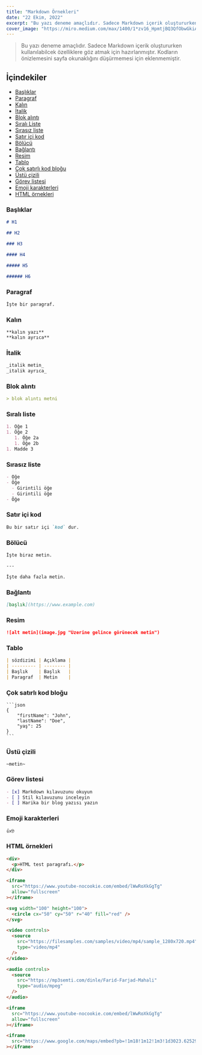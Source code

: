```yaml
---
title: "Markdown Örnekleri"
date: "22 Ekim, 2022"
excerpt: "Bu yazı deneme amaçlıdır. Sadece Markdown içerik oluştururken kullanılabilcek özelliklere göz atmak için hazırlanmıştır."
cover_image: "https://miro.medium.com/max/1400/1*zv16_HpmtjBQ3QfObwGkiA.jpeg"
---
```


> Bu yazı deneme amaçlıdır. Sadece Markdown içerik oluştururken kullanılabilcek özelliklere göz atmak için hazırlanmıştır. Kodların önizlemesini sayfa okunaklığını düşürmemesi için eklenmemiştir.

## İçindekiler

- [Başlıklar](#basliklar)
- [Paragraf](#paragraf)
- [Kalın](#kalin)
- [İtalik](#italik)
- [Blok alıntı](#blok-alinti)
- [Sıralı Liste](#sirali-liste)
- [Sırasız liste](#sirasiz-liste)
- [Satır içi kod](#satir-ici-kod)
- [Bölücü](#bölücü)
- [Bağlantı](#baglanti)
- [Resim](#resim)
- [Tablo](#tablo)
- [Çok satırlı kod bloğu](#cok-satirli-kod-blogu)
- [Üstü çizili](#ustu-cizgili)
- [Görev listesi](#gorev-listesi)
- [Emoji karakterleri](#emoji-karakterleri)
- [HTML örnekleri](#html-ornekleri)

### Başlıklar <a name="basliklar" />

```markdown
# H1

## H2

### H3

#### H4

##### H5

###### H6
```

### Paragraf

```markdown
İşte bir paragraf.
```

### Kalın <a name="kalin" />

```markdown
**kalın yazı**
**kalın ayrıca**
```

### İtalik

```markdown
_italik metin_
_italik ayrıca_
```

### Blok alıntı <a name="blok-alinti" />

```markdown
> blok alıntı metni
```

### Sıralı liste <a name="sirali-liste" />

```markdown
1. Öğe 1
1. Öğe 2
   1. Öğe 2a
   1. Öğe 2b
1. Madde 3
```

### Sırasız liste <a name="sirasiz-liste" />

```markdown
- Öğe
- Öğe
  - Girintili öğe
  - Girintili öğe
- Öğe
```

### Satır içi kod <a name="satir-ici-kod" />

```markdown
Bu bir satır içi `kod` dur.
```

### Bölücü

```markdown
İşte biraz metin.

---

İşte daha fazla metin.
```

### Bağlantı <a name="baglanti" />

```markdown
[başlık](https://www.example.com)
```

### Resim

```markdown
![alt metin](image.jpg "Üzerine gelince görünecek metin")
```

### Tablo

```markdown
| sözdizimi | Açıklama |
| --------- | -------- |
| Başlık    | Başlık   |
| Paragraf  | Metin    |
```

### Çok satırlı kod bloğu <a name="cok-satirli-kod-blogu" />

    ```json
    {
        "firstName": "John",
        "lastName": "Doe",
        "yaş": 25
    }
    ```

### Üstü çizili <a name="ustu-cizgili" />

```markdown
~metin~
```

### Görev listesi <a name="gorev-listesi" />

```markdown
- [x] Markdown kılavuzunu okuyun
- [ ] Stil kılavuzunu inceleyin
- [ ] Harika bir blog yazısı yazın
```

### Emoji karakterleri

```markdown
👍🤓
```

### HTML örnekleri <a name="html-ornekleri" />

```html
<div>
  <p>HTML test paragrafı.</p>
</div>
```

```html
<iframe
  src="https://www.youtube-nocookie.com/embed/lWwRoXkGgTg"
  allow="fullscreen"
></iframe>
```

```html
<svg width="100" height="100">
  <circle cx="50" cy="50" r="40" fill="red" />
</svg>
```

```html
<video controls>
  <source
    src="https://filesamples.com/samples/video/mp4/sample_1280x720.mp4"
    type="video/mp4"
  />
</video>
```

```html
<audio controls>
  <source
    src="https://mp3semti.com/dinle/Farid-Farjad-Mahali"
    type="audio/mpeg"
  />
</audio>
```

```html
<iframe
  src="https://www.youtube-nocookie.com/embed/lWwRoXkGgTg"
  allow="fullscreen"
></iframe>
```

```html
<iframe
  src="https://www.google.com/maps/embed?pb=!1m18!1m12!1m3!1d3023.625297497569!2d-73.9852846846151!3d40.74881797932499!2m3!1f0!2f0!3f0!3m2!1i1024!2i768!4f13.1!3m3!1m2!1s0x89c25903ce5e7213%3A0xb4ecf13ae8e86e31!2sNew%20York%2C%20NY%2C%20Amerika%20Birle%C5%9Fik%20Devletleri!5e0!3m2!1str!2str!4v1593640000000!5m2!1str!2str"
></iframe>
```
